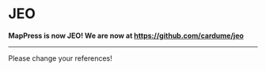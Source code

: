 JEO
===
**MapPress is now JEO! We are now at https://github.com/cardume/jeo**

------------------------------

Please change your references!
